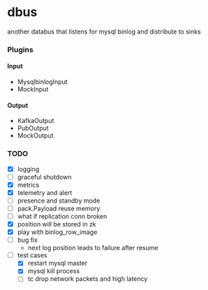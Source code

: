 # dbus
another databus that listens for mysql binlog and distribute to sinks

### Plugins

#### Input

- MysqlbinlogInput
- MockInput

#### Output

- KafkaOutput
- PubOutput
- MockOutput

### TODO

- [X] logging
- [ ] graceful shutdown
- [X] metrics
- [X] telemetry and alert
- [ ] presence and standby mode
- [ ] pack.Payload reuse memory
- [ ] what if replication conn broken
- [X] position will be stored in zk
- [X] play with binlog_row_image
- [ ] bug fix
  - next log position leads to failure after resume
- [ ] test cases
  - [X] restart mysql master
  - [X] mysql kill process
  - [ ] tc drop network packets and high latency
